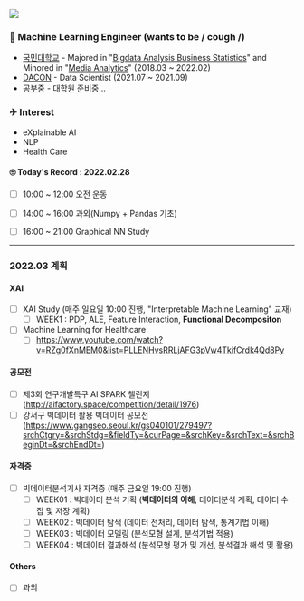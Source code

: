 <a href="https://hits.seeyoufarm.com"><img src="https://hits.seeyoufarm.com/api/count/incr/badge.svg?url=https%3A%2F%2Fgithub.com%2FJayHong99&count_bg=%2379C83D&title_bg=%23555555&icon=&icon_color=%23E7E7E7&title=hits&edge_flat=false"/></a>

### 🧐 Machine Learning Engineer (wants to be / cough /)
- [국민대학교](https://www.kookmin.ac.kr) - Majored in "[Bigdata Analysis Business Statistics](https://biz.kookmin.ac.kr/undergraduate/business/big?tab=1)" and Minored in "[Media Analytics](https://hat.kookmin.ac.kr/link/analytics)" (2018.03 ~ 2022.02)
- [DACON](https://www.dacon.io) - Data Scientist (2021.07 ~ 2021.09)
- [공부중](https://github.com/JayHong99) - 대학원 준비중... 

### ✈ Interest
- eXplainable AI
- NLP
- Health Care

#### 🙄 Today's Record : 2022.02.28
- [ ] 10:00 ~ 12:00 오전 운동
- [ ] 14:00 ~ 16:00 과외(Numpy + Pandas 기초)
- [ ] 16:00 ~ 21:00 Graphical NN Study


---
### 2022.03 계획
#### XAI
- [ ] XAI Study (매주 일요일 10:00 진행, "Interpretable Machine Learning" 교재)
  - [ ] WEEK1 : PDP, ALE, Feature Interaction, <b>Functional Decompositon</b>

- [ ] Machine Learning for Healthcare
  - [ ] https://www.youtube.com/watch?v=RZg0fXnMEM0&list=PLLENHvsRRLjAFG3pVw4TkifCrdk4Qd8Py

#### 공모전
- [ ] 제3회 연구개발특구 AI SPARK 챌린지 (http://aifactory.space/competition/detail/1976)
- [ ] 강서구 빅데이터 활용 빅데이터 공모전 (https://www.gangseo.seoul.kr/gs040101/279497?srchCtgry=&srchStdg=&fieldTy=&curPage=&srchKey=&srchText=&srchBeginDt=&srchEndDt=)

#### 자격증
- [ ] 빅데이터분석기사 자격증 (매주 금요일 19:00 진행)
  - [ ] WEEK01 : 빅데이터 분석 기획 (<b>빅데이터의 이해</b>, 데이터분석 계획, 데이터 수집 및 저장 계획)
  - [ ] WEEK02 : 빅데이터 탐색 (데이터 전처리, 데이터 탐색, 통계기법 이해)
  - [ ] WEEK03 : 빅데이터 모델링 (분석모형 설계, 분석기법 적용)
  - [ ] WEEK04 : 빅데이터 결과해석 (분석모형 평가 및 개선, 분석결과 해석 및 활용)
  
#### Others
- [ ] 과외
